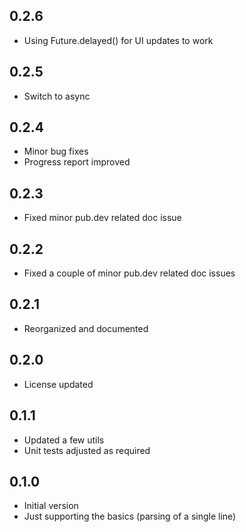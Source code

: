 ## 0.2.6

* Using Future.delayed() for UI updates to work

## 0.2.5

* Switch to async

## 0.2.4

* Minor bug fixes
* Progress report improved

## 0.2.3

* Fixed minor pub.dev related doc issue

## 0.2.2

* Fixed a couple of minor pub.dev related doc issues

## 0.2.1

* Reorganized and documented

## 0.2.0

* License updated

## 0.1.1

* Updated a few utils
* Unit tests adjusted as required

## 0.1.0

* Initial version
* Just supporting the basics (parsing of a single line)
